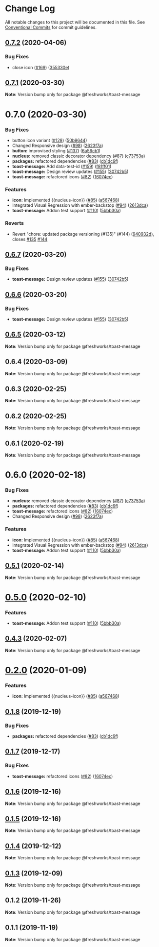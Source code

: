 # Change Log

All notable changes to this project will be documented in this file.
See [Conventional Commits](https://conventionalcommits.org) for commit guidelines.

## [0.7.2](https://github.com/freshdesk/nucleus/compare/@freshworks/toast-message@0.7.1...@freshworks/toast-message@0.7.2) (2020-04-06)


### Bug Fixes

* close icon ([#169](https://github.com/freshdesk/nucleus/issues/169)) ([355330e](https://github.com/freshdesk/nucleus/commit/355330e9ad434a95dfac63d3900c945c2f6824bc))





## [0.7.1](https://github.com/freshdesk/nucleus/compare/@freshworks/toast-message@0.7.0...@freshworks/toast-message@0.7.1) (2020-03-30)

**Note:** Version bump only for package @freshworks/toast-message





# 0.7.0 (2020-03-30)


### Bug Fixes

* button icon variant ([#128](https://github.com/freshdesk/nucleus/issues/128)) ([50b9644](https://github.com/freshdesk/nucleus/commit/50b9644b2becfa144d67ea57cba15a7179cc5e13))
* Changed Responsive design ([#98](https://github.com/freshdesk/nucleus/issues/98)) ([2623f7a](https://github.com/freshdesk/nucleus/commit/2623f7a385d0d9f06c12f2366835e342a3937baf))
* **button:** improvised styling ([#137](https://github.com/freshdesk/nucleus/issues/137)) ([6a56cb1](https://github.com/freshdesk/nucleus/commit/6a56cb19e749fe9106f0c2a66ed4bbfb3b91ecb9))
* **nucleus:** removed classic decorator dependency ([#87](https://github.com/freshdesk/nucleus/issues/87)) ([c73753a](https://github.com/freshdesk/nucleus/commit/c73753a7c7566be81a5d7caf9376e3f61ab8ad2b))
* **packages:** refactored dependencies ([#83](https://github.com/freshdesk/nucleus/issues/83)) ([cb1dc9f](https://github.com/freshdesk/nucleus/commit/cb1dc9f0e9c3f53cfdd78a072e92cc454be17c60))
* **toast-message:** Add data-test-id ([#159](https://github.com/freshdesk/nucleus/issues/159)) ([f81ff01](https://github.com/freshdesk/nucleus/commit/f81ff01209751d6974d705ab1d6fe49406674301))
* **toast-message:** Design review updates  ([#155](https://github.com/freshdesk/nucleus/issues/155)) ([30742b5](https://github.com/freshdesk/nucleus/commit/30742b595d932ff6c33524f89990a8bedc1a91a5))
* **toast-message:** refactored icons ([#82](https://github.com/freshdesk/nucleus/issues/82)) ([16074ec](https://github.com/freshdesk/nucleus/commit/16074eca6fbbc18505e7428d893afbe9b4cbe968))


### Features

* **icon:** Implemented {{nucleus-icon}} ([#85](https://github.com/freshdesk/nucleus/issues/85)) ([a567468](https://github.com/freshdesk/nucleus/commit/a5674681147082f5f9790738cec1d632cac5debe))
* Integrated Visual Regression with ember-backstop ([#94](https://github.com/freshdesk/nucleus/issues/94)) ([2613dca](https://github.com/freshdesk/nucleus/commit/2613dca9f32f647eb07cbece58bf55a4398beb35))
* **toast-message:** Addon test support ([#110](https://github.com/freshdesk/nucleus/issues/110)) ([5bbb30a](https://github.com/freshdesk/nucleus/commit/5bbb30afa8305db2f9b51eadbfc06f59de7cfc73))


### Reverts

* Revert "chore: updated package versioning (#135)" (#144) ([940932d](https://github.com/freshdesk/nucleus/commit/940932d74ecb7764ef1022b7a17908ee08a8e1de)), closes [#135](https://github.com/freshdesk/nucleus/issues/135) [#144](https://github.com/freshdesk/nucleus/issues/144)





## [0.6.7](https://github.com/freshdesk/nucleus/compare/@freshworks/toast-message@0.6.5...@freshworks/toast-message@0.6.7) (2020-03-20)


### Bug Fixes

* **toast-message:** Design review updates  ([#155](https://github.com/freshdesk/nucleus/issues/155)) ([30742b5](https://github.com/freshdesk/nucleus/commit/30742b595d932ff6c33524f89990a8bedc1a91a5))





## [0.6.6](https://github.com/freshdesk/nucleus/compare/@freshworks/toast-message@0.6.5...@freshworks/toast-message@0.6.6) (2020-03-20)


### Bug Fixes

* **toast-message:** Design review updates  ([#155](https://github.com/freshdesk/nucleus/issues/155)) ([30742b5](https://github.com/freshdesk/nucleus/commit/30742b595d932ff6c33524f89990a8bedc1a91a5))





## [0.6.5](https://github.com/freshdesk/nucleus/compare/@freshworks/toast-message@0.6.4...@freshworks/toast-message@0.6.5) (2020-03-12)

**Note:** Version bump only for package @freshworks/toast-message





## 0.6.4 (2020-03-09)

**Note:** Version bump only for package @freshworks/toast-message





## 0.6.3 (2020-02-25)

**Note:** Version bump only for package @freshworks/toast-message





## 0.6.2 (2020-02-25)

**Note:** Version bump only for package @freshworks/toast-message





## 0.6.1 (2020-02-19)

**Note:** Version bump only for package @freshworks/toast-message





# 0.6.0 (2020-02-18)


### Bug Fixes

* **nucleus:** removed classic decorator dependency ([#87](https://github.com/freshdesk/nucleus/issues/87)) ([c73753a](https://github.com/freshdesk/nucleus/commit/c73753a7c7566be81a5d7caf9376e3f61ab8ad2b))
* **packages:** refactored dependencies ([#83](https://github.com/freshdesk/nucleus/issues/83)) ([cb1dc9f](https://github.com/freshdesk/nucleus/commit/cb1dc9f0e9c3f53cfdd78a072e92cc454be17c60))
* **toast-message:** refactored icons ([#82](https://github.com/freshdesk/nucleus/issues/82)) ([16074ec](https://github.com/freshdesk/nucleus/commit/16074eca6fbbc18505e7428d893afbe9b4cbe968))
* Changed Responsive design ([#98](https://github.com/freshdesk/nucleus/issues/98)) ([2623f7a](https://github.com/freshdesk/nucleus/commit/2623f7a385d0d9f06c12f2366835e342a3937baf))


### Features

* **icon:** Implemented {{nucleus-icon}} ([#85](https://github.com/freshdesk/nucleus/issues/85)) ([a567468](https://github.com/freshdesk/nucleus/commit/a5674681147082f5f9790738cec1d632cac5debe))
* Integrated Visual Regression with ember-backstop ([#94](https://github.com/freshdesk/nucleus/issues/94)) ([2613dca](https://github.com/freshdesk/nucleus/commit/2613dca9f32f647eb07cbece58bf55a4398beb35))
* **toast-message:** Addon test support ([#110](https://github.com/freshdesk/nucleus/issues/110)) ([5bbb30a](https://github.com/freshdesk/nucleus/commit/5bbb30afa8305db2f9b51eadbfc06f59de7cfc73))





## [0.5.1](https://github.com/freshdesk/nucleus/compare/@freshworks/toast-message@0.5.0...@freshworks/toast-message@0.5.1) (2020-02-14)

**Note:** Version bump only for package @freshworks/toast-message





# [0.5.0](https://github.com/freshdesk/nucleus/compare/@freshworks/toast-message@0.4.3...@freshworks/toast-message@0.5.0) (2020-02-10)


### Features

* **toast-message:** Addon test support ([#110](https://github.com/freshdesk/nucleus/issues/110)) ([5bbb30a](https://github.com/freshdesk/nucleus/commit/5bbb30afa8305db2f9b51eadbfc06f59de7cfc73))





## [0.4.3](https://github.com/freshdesk/nucleus/compare/@freshworks/toast-message@0.4.2...@freshworks/toast-message@0.4.3) (2020-02-07)

**Note:** Version bump only for package @freshworks/toast-message





# [0.2.0](https://github.com/freshdesk/nucleus/compare/@freshworks/toast-message@0.1.8...@freshworks/toast-message@0.2.0) (2020-01-09)


### Features

* **icon:** Implemented {{nucleus-icon}} ([#85](https://github.com/freshdesk/nucleus/issues/85)) ([a567468](https://github.com/freshdesk/nucleus/commit/a5674681147082f5f9790738cec1d632cac5debe))





## [0.1.8](https://github.com/freshdesk/nucleus/compare/@freshworks/toast-message@0.1.7...@freshworks/toast-message@0.1.8) (2019-12-19)


### Bug Fixes

* **packages:** refactored dependencies ([#83](https://github.com/freshdesk/nucleus/issues/83)) ([cb1dc9f](https://github.com/freshdesk/nucleus/commit/cb1dc9f0e9c3f53cfdd78a072e92cc454be17c60))





## [0.1.7](https://github.com/freshdesk/nucleus/compare/@freshworks/toast-message@0.1.6...@freshworks/toast-message@0.1.7) (2019-12-17)


### Bug Fixes

* **toast-message:** refactored icons ([#82](https://github.com/freshdesk/nucleus/issues/82)) ([16074ec](https://github.com/freshdesk/nucleus/commit/16074eca6fbbc18505e7428d893afbe9b4cbe968))





## [0.1.6](https://github.com/freshdesk/nucleus/compare/@freshworks/toast-message@0.1.5...@freshworks/toast-message@0.1.6) (2019-12-16)

**Note:** Version bump only for package @freshworks/toast-message





## [0.1.5](https://github.com/freshdesk/nucleus/compare/@freshworks/toast-message@0.1.4...@freshworks/toast-message@0.1.5) (2019-12-16)

**Note:** Version bump only for package @freshworks/toast-message





## [0.1.4](https://github.com/freshdesk/nucleus/compare/@freshworks/toast-message@0.1.3...@freshworks/toast-message@0.1.4) (2019-12-12)

**Note:** Version bump only for package @freshworks/toast-message





## [0.1.3](https://github.com/freshdesk/nucleus/compare/@freshworks/toast-message@0.1.2...@freshworks/toast-message@0.1.3) (2019-12-09)

**Note:** Version bump only for package @freshworks/toast-message





## 0.1.2 (2019-11-26)

**Note:** Version bump only for package @freshworks/toast-message





## 0.1.1 (2019-11-19)

**Note:** Version bump only for package @freshworks/toast-message
